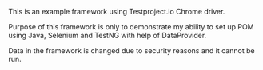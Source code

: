This is an example framework using Testproject.io Chrome driver.

Purpose of this framework is only to demonstrate my ability to set up POM using Java, Selenium and TestNG with help of DataProvider.

Data in the framework is changed due to security reasons and it cannot be run.

